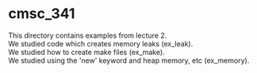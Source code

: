 # cmsc_341

This directory contains examples from lecture 2.  <br /> 
We studied code which creates memory leaks (ex_leak).<br /> 
We studied how to create make files (ex_make).<br /> 
We studied using the 'new' keyword and heap memory, etc (ex_memory).<br /> 
